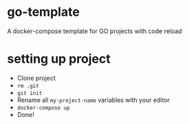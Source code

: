 # go-template
A docker-compose template for GO projects with code reload

# setting up project
- Clone project
- ```rm .git```
- ```git init```
- Rename all `my-project-name` variables with your editor
- ```docker-compose up```
- Done!
